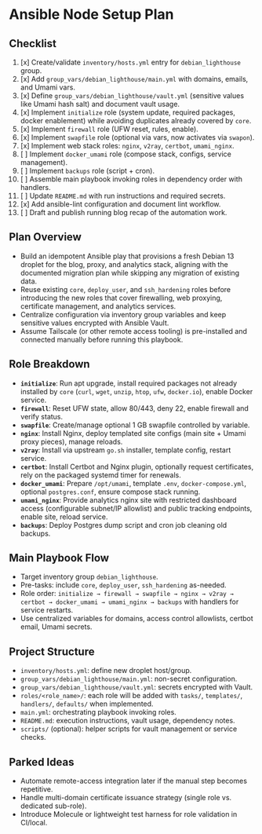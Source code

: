 # Ansible Node Setup Plan

## Checklist
1. [x] Create/validate `inventory/hosts.yml` entry for `debian_lighthouse` group.
2. [x] Add `group_vars/debian_lighthouse/main.yml` with domains, emails, and Umami vars.
3. [x] Define `group_vars/debian_lighthouse/vault.yml` (sensitive values like Umami hash salt) and document vault usage.
4. [x] Implement `initialize` role (system update, required packages, docker enablement) while avoiding duplicates already covered by `core`.
5. [x] Implement `firewall` role (UFW reset, rules, enable).
6. [x] Implement `swapfile` role (optional via vars, now activates via `swapon`).
7. [x] Implement web stack roles: `nginx`, `v2ray`, `certbot`, `umami_nginx`.
8. [ ] Implement `docker_umami` role (compose stack, configs, service management).
9. [ ] Implement `backups` role (script + cron).
10. [ ] Assemble main playbook invoking roles in dependency order with handlers.
11. [ ] Update `README.md` with run instructions and required secrets.
12. [x] Add ansible-lint configuration and document lint workflow.
13. [ ] Draft and publish running blog recap of the automation work.

## Plan Overview
- Build an idempotent Ansible play that provisions a fresh Debian 13 droplet for the blog, proxy, and analytics stack, aligning with the documented migration plan while skipping any migration of existing data.
- Reuse existing `core`, `deploy_user`, and `ssh_hardening` roles before introducing the new roles that cover firewalling, web proxying, certificate management, and analytics services.
- Centralize configuration via inventory group variables and keep sensitive values encrypted with Ansible Vault.
- Assume Tailscale (or other remote access tooling) is pre-installed and connected manually before running this playbook.

## Role Breakdown
- **`initialize`**: Run apt upgrade, install required packages not already installed by `core` (`curl`, `wget`, `unzip`, `htop`, `ufw`, `docker.io`), enable Docker service.
- **`firewall`**: Reset UFW state, allow 80/443, deny 22, enable firewall and verify status.
- **`swapfile`**: Create/manage optional 1 GB swapfile controlled by variable.
- **`nginx`**: Install Nginx, deploy templated site configs (main site + Umami proxy pieces), manage reloads.
- **`v2ray`**: Install via upstream `go.sh` installer, template config, restart service.
- **`certbot`**: Install Certbot and Nginx plugin, optionally request certificates, rely on the packaged systemd timer for renewals.
- **`docker_umami`**: Prepare `/opt/umami`, template `.env`, `docker-compose.yml`, optional `postgres.conf`, ensure compose stack running.
- **`umami_nginx`**: Provide analytics nginx site with restricted dashboard access (configurable subnet/IP allowlist) and public tracking endpoints, enable site, reload service.
- **`backups`**: Deploy Postgres dump script and cron job cleaning old backups.

## Main Playbook Flow
- Target inventory group `debian_lighthouse`.
- Pre-tasks: include `core`, `deploy_user`, `ssh_hardening` as-needed.
- Role order: `initialize → firewall → swapfile → nginx → v2ray → certbot → docker_umami → umami_nginx → backups` with handlers for service restarts.
- Use centralized variables for domains, access control allowlists, certbot email, Umami secrets.

## Project Structure
- `inventory/hosts.yml`: define new droplet host/group.
- `group_vars/debian_lighthouse/main.yml`: non-secret configuration.
- `group_vars/debian_lighthouse/vault.yml`: secrets encrypted with Vault.
- `roles/<role_name>/`: each role will be added with `tasks/`, `templates/`, `handlers/`, `defaults/` when implemented.
- `main.yml`: orchestrating playbook invoking roles.
- `README.md`: execution instructions, vault usage, dependency notes.
- `scripts/` (optional): helper scripts for vault management or service checks.

## Parked Ideas
- Automate remote-access integration later if the manual step becomes repetitive.
- Handle multi-domain certificate issuance strategy (single role vs. dedicated sub-role).
- Introduce Molecule or lightweight test harness for role validation in CI/local.
